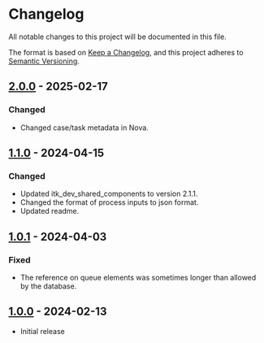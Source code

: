 # Changelog

All notable changes to this project will be documented in this file.

The format is based on [Keep a Changelog](https://keepachangelog.com/en/1.0.0/),
and this project adheres to [Semantic Versioning](https://semver.org/spec/v2.0.0.html).

## [2.0.0] - 2025-02-17

### Changed

- Changed case/task metadata in Nova.

## [1.1.0] - 2024-04-15

### Changed

- Updated itk_dev_shared_components to version 2.1.1.
- Changed the format of process inputs to json format.
- Updated readme.

## [1.0.1] - 2024-04-03

### Fixed

- The reference on queue elements was sometimes longer than allowed by the database.

## [1.0.0] - 2024-02-13

- Initial release

[2.0.0]: https://github.com/itk-dev-rpa/ITK-dev-shared-components/releases/tag/2.0.0
[1.1.0]: https://github.com/itk-dev-rpa/ITK-dev-shared-components/releases/tag/1.1.0
[1.0.1]: https://github.com/itk-dev-rpa/ITK-dev-shared-components/releases/tag/1.0.1
[1.0.0]: https://github.com/itk-dev-rpa/ITK-dev-shared-components/releases/tag/1.0.0
